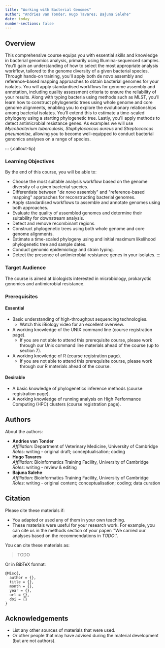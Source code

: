 ```yaml
---
title: "Working with Bacterial Genomes"
author: "Andries van Tonder; Hugo Tavares; Bajuna Salehe"
date: today
number-sections: false
---
```


## Overview 

This comprehensive course equips you with essential skills and knowledge in bacterial genomics analysis, primarily using Illumina-sequenced samples. You'll gain an understanding of how to select the most appropriate analysis workflow, tailored to the genome diversity of a given bacterial species. Through hands-on training, you'll apply both de novo assembly and reference-based mapping approaches to obtain bacterial genomes for your isolates. You will apply standardised workflows for genome assembly and annotation, including quality assessment criteria to ensure the reliability of your results. Along with typing bacteria using methods such as MLST, you'll learn how to construct phylogenetic trees using whole genome and core genome alignments, enabling you to explore the evolutionary relationships among bacterial isolates. You’ll extend this to estimate a time-scaled phylogeny using a starting phylogenetic tree. Lastly, you'll apply methods to detect antimicrobial resistance genes. As examples we will use _Mycobacterium tuberculosis_, _Staphylococcus aureus_ and _Streptococcus pneumoniae_, allowing you to become well-equipped to conduct bacterial genomics analyses on a range of species. 

::: {.callout-tip}
### Learning Objectives

By the end of this course, you will be able to:

- Choose the most suitable analysis workflow based on the genome diversity of a given bacterial species.
- Differentiate between "_de novo_ assembly" and "reference-based mapping" approaches for reconstructing bacterial genomes.
- Apply standardised workflows to assemble and annotate genomes using both approaches.
- Evaluate the quality of assembled genomes and determine their suitability for downstream analysis.
- Detect and remove recombinant regions.
- Construct phylogenetic trees using both whole genome and core genome alignments.
- Estimate a time-scaled phylogeny using and initial maximum likelihood phylogenetic tree and sample dates.
- Conduct genomic epidemiology and strain typing.
- Detect the presence of antimicrobial resistance genes in your isolates.
:::


### Target Audience

The course is aimed at biologists interested in microbiology, prokaryotic genomics and antimicrobial resistance.


### Prerequisites

#### Essential

- Basic understanding of high-throughput sequencing technologies.
  - Watch this iBiology video for an excellent overview.
- A working knowledge of the UNIX command line (course registration page).
  - If you are not able to attend this prerequisite course, please work through our Unix command line materials ahead of the course (up to section 7).
- A working knowledge of R (course registration page).
  - If you are not able to attend this prerequisite course, please work through our R materials ahead of the course.

#### Desirable

- A basic knowledge of phylogenetics inference methods (course registration page).
- A working knowledge of running analysis on High Performance Computing (HPC) clusters (course registration page).


## Authors
<!-- 
The listing below shows an example of how you can give more details about yourself.
These examples include icons with links to GitHub and Orcid. 
-->

About the authors:

- **Andries van Tonder**
  <a href="https://orcid.org/0000-0002-4380-5250" target="_blank"><i class="fa-brands fa-orcid" style="color:#a6ce39"></i></a> 
  <a href="https://github.com/avantonder" target="_blank"><i class="fa-brands fa-github" style="color:#4078c0"></i></a>  
  _Affiliation_: Department of Veterinary Medicine, University of Cambridge  
  _Roles_: writing - original draft; conceptualisation; coding
- **Hugo Tavares**
  <a href="https://orcid.org/0000-0001-9373-2726" target="_blank"><i class="fa-brands fa-orcid" style="color:#a6ce39"></i></a> 
  <a href="https://github.com/tavareshugo" target="_blank"><i class="fa-brands fa-github" style="color:#4078c0"></i></a>  
  _Affiliation_: Bioinformatics Training Facility, University of Cambridge  
  _Roles_: writing - review & editing
- **Bajuna Salehe**
  <a href="https://github.com/bsalehe" target="_blank"><i class="fa-brands fa-github" style="color:#4078c0"></i></a>  
  _Affiliation_: Bioinformatics Training Facility, University of Cambridge  
  _Roles_: writing - original content; conceptualisation; coding; data curation


## Citation

<!-- We can do this at the end -->

Please cite these materials if:

- You adapted or used any of them in your own teaching.
- These materials were useful for your research work. For example, you can cite us in the methods section of your paper: "We carried our analyses based on the recommendations in _TODO_.".

You can cite these materials as:

> TODO

Or in BibTeX format:

```
@Misc{,
  author = {},
  title = {},
  month = {},
  year = {},
  url = {},
  doi = {}
}
```


## Acknowledgements

<!-- if there are no acknowledgements we can delete this section -->

- List any other sources of materials that were used.
- Or other people that may have advised during the material development (but are not authors).
